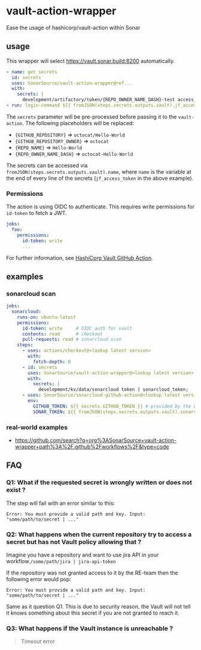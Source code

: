 # vault-action-wrapper

Ease the usage of hashicorp/vault-action within Sonar

## usage

This wrapper will select <https://vault.sonar.build:8200> automatically.

```yaml
- name: get secrets
  id: secrets
  uses: SonarSource/vault-action-wrapper@ref...
  with:
    secrets: |
      development/artifactory/token/{REPO_OWNER_NAME_DASH}-test access_token | jf_access_token;
- run: login-command ${{ fromJSON(steps.secrets.outputs.vault).jf_access_token }}
```

The `secrets` parameter will be pre-processed before passing it to the
`vault-action`. The following placeholders will be replaced:

* `{GITHUB_REPOSITORY}` => `octocat/Hello-World`
* `{GITHUB_REPOSITORY_OWNER}` => `octocat`
* `{REPO_NAME}` => `Hello-World`
* `{REPO_OWNER_NAME_DASH}` => `octocat-Hello-World`

The secrets can be accessed via `fromJSON(steps.secrets.outputs.vault).name`,
where `name` is the variable at the end of every line of the secrets
(`jf_access_token` in the above example).

### Permissions
The action is using OIDC to authenticate. This requires write permissions for `id-token` to fetch a JWT.

```yaml
jobs:
  foo:
    permissions:
      id-token: write
      ...
```

For further information, see
[HashiCorp Vault GitHub Action](https://github.com/hashicorp/vault-action).

## examples

### sonarcloud scan

```yaml
jobs:
  sonarcloud:
    runs-on: ubuntu-latest
    permissions:
      id-token: write     # OIDC auth for vault
      contents: read      # checkout
      pull-requests: read # sonarcloud scan
    steps:
      - uses: actions/checkout@<lookup latest version>
        with:
          fetch-depth: 0
      - id: secrets
        uses: SonarSource/vault-action-wrapper@<lookup latest version>
        with:
          secrets: |
            development/kv/data/sonarcloud token | sonarcloud_token;
      - uses: SonarSource/sonarcloud-github-action@<lookup latest version>
        env:
          GITHUB_TOKEN: ${{ secrets.GITHUB_TOKEN }} # provided by the GitHub runner
          SONAR_TOKEN: ${{ fromJSON(steps.secrets.outputs.vault).sonarcloud_token }}
```

### real-world examples
* https://github.com/search?q=org%3ASonarSource+vault-action-wrapper+path%3A%2F.github%2Fworkflows%2F&type=code

## FAQ
### Q1: What if the requested secret is wrongly written or does not exist ?
The step will fail with an error similar to this:
```
Error: You must provide a valid path and key. Input: "some/path/to/secret | ..."
```

### Q2: What happens when the current repository try to access a secret but has not Vault policy allowing that ?
Imagine you have a repository and want to use jira API in your workflow.`/some/path/jira | jira-api-token`

If the repository was not granted access to it by the RE-team then the following error would pop:
```
Error: You must provide a valid path and key. Input: "some/path/to/secret | ..."
```

Same as it question Q1. This is due to security reason, the Vault will not tell it knows something about this
secret if you are not granted to reach it.

### Q3: What happens if the Vault instance is unreachable ?

> Timeout error
